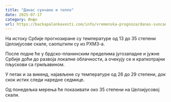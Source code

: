 ```yaml
---
title: "Данас сунчано и топло"
date: 2025-07-17
category: Инфо
url: https://backapalankavesti.com/info/vremenska-prognoza/danas-suncano-i-toplo-3/
---
```


На истоку Србије прогнозиране су температуре од 13 до 35 степени Целзијусове скале, саопштили су из РХМЗ-а.

После подне ће у брдско-планинским пределима југозападне и јужне Србије доћи до развоја локалне облачности, а очекују се и краткотрајни пљускови са грмљавином.

У петак и за викенд, најављене су температуре од 26 до 29 степени, док скок истих следи наредне седмице.

Од понедељка мерења ће показивати око 35 степени на Целзијусовој скали.
